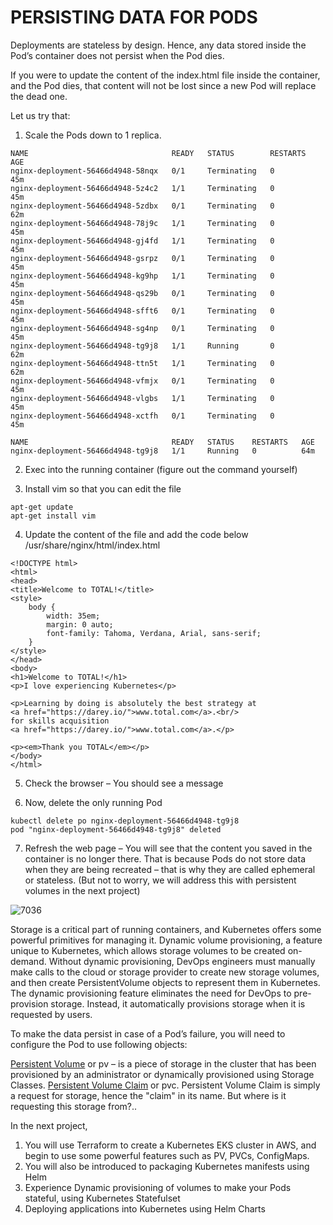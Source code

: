 # PERSISTING DATA FOR PODS

Deployments are stateless by design. Hence, any data stored inside the Pod’s container does not persist when the Pod dies.

If you were to update the content of the index.html file inside the container, and the Pod dies, that content will not be
lost since a new Pod will replace the dead one.

Let us try that:

1. Scale the Pods down to 1 replica.

```
NAME                                READY   STATUS        RESTARTS   AGE
nginx-deployment-56466d4948-58nqx   0/1     Terminating   0          45m
nginx-deployment-56466d4948-5z4c2   1/1     Terminating   0          45m
nginx-deployment-56466d4948-5zdbx   0/1     Terminating   0          62m
nginx-deployment-56466d4948-78j9c   1/1     Terminating   0          45m
nginx-deployment-56466d4948-gj4fd   1/1     Terminating   0          45m
nginx-deployment-56466d4948-gsrpz   0/1     Terminating   0          45m
nginx-deployment-56466d4948-kg9hp   1/1     Terminating   0          45m
nginx-deployment-56466d4948-qs29b   0/1     Terminating   0          45m
nginx-deployment-56466d4948-sfft6   0/1     Terminating   0          45m
nginx-deployment-56466d4948-sg4np   0/1     Terminating   0          45m
nginx-deployment-56466d4948-tg9j8   1/1     Running       0          62m
nginx-deployment-56466d4948-ttn5t   1/1     Terminating   0          62m
nginx-deployment-56466d4948-vfmjx   0/1     Terminating   0          45m
nginx-deployment-56466d4948-vlgbs   1/1     Terminating   0          45m
nginx-deployment-56466d4948-xctfh   0/1     Terminating   0          45m
```

```
NAME                                READY   STATUS    RESTARTS   AGE
nginx-deployment-56466d4948-tg9j8   1/1     Running   0          64m
```

2. Exec into the running container (figure out the command yourself)

3. Install vim so that you can edit the file


```
apt-get update
apt-get install vim
```

4. Update the content of the file and add the code below /usr/share/nginx/html/index.html

```
<!DOCTYPE html>
<html>
<head>
<title>Welcome to TOTAL!</title>
<style>
    body {
        width: 35em;
        margin: 0 auto;
        font-family: Tahoma, Verdana, Arial, sans-serif;
    }
</style>
</head>
<body>
<h1>Welcome to TOTAL!</h1>
<p>I love experiencing Kubernetes</p>

<p>Learning by doing is absolutely the best strategy at 
<a href="https://darey.io/">www.total.com</a>.<br/>
for skills acquisition
<a href="https://darey.io/">www.total.com</a>.</p>

<p><em>Thank you TOTAL</em></p>
</body>
</html>
```

5. Check the browser – You should see a message

6. Now, delete the only running Pod

```
kubectl delete po nginx-deployment-56466d4948-tg9j8
pod "nginx-deployment-56466d4948-tg9j8" deleted
```

7. Refresh the web page – You will see that the content you saved in the container is no longer there. That is because Pods do
not store data when they are being recreated – that is why they are called ephemeral or stateless. (But not to worry, we will
address this with persistent volumes in the next project)


![7036](https://user-images.githubusercontent.com/85270361/210247251-470fae45-71bc-4c79-a5ec-1bc0027b69c7.PNG)


Storage is a critical part of running containers, and Kubernetes offers some powerful primitives for managing it. Dynamic volume
provisioning, a feature unique to Kubernetes, which allows storage volumes to be created on-demand. Without dynamic provisioning, 
DevOps engineers must manually make calls to the cloud or storage provider to create new storage volumes, and then create 
PersistentVolume objects to represent them in Kubernetes. The dynamic provisioning feature eliminates the need for DevOps to
pre-provision storage. Instead, it automatically provisions storage when it is requested by users.

To make the data persist in case of a Pod’s failure, you will need to configure the Pod to use following objects:

[Persistent Volume](https://kubernetes.io/docs/concepts/storage/persistent-volumes/) or pv – is a piece of storage in the
cluster that has been provisioned by an administrator or dynamically provisioned using Storage Classes.
[Persistent Volume Claim](https://kubernetes.io/docs/concepts/storage/persistent-volumes/#expanding-persistent-volumes-claims) or pvc. 
Persistent Volume Claim is simply a request for storage, hence the "claim" in its name. But where is it requesting this storage 
from?..

In the next project,

1. You will use Terraform to create a Kubernetes EKS cluster in AWS, and begin to use some powerful features such as PV, PVCs, ConfigMaps.
2. You will also be introduced to packaging Kubernetes manifests using Helm
3. Experience Dynamic provisioning of volumes to make your Pods stateful, using Kubernetes Statefulset
4. Deploying applications into Kubernetes using Helm Charts
